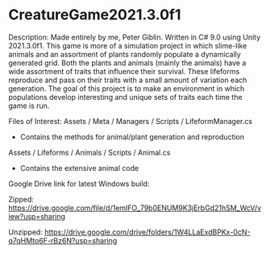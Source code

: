 # CreatureGame2021.3.0f1
 
Description:
Made entirely by me, Peter Giblin. Written in C# 9.0 using Unity 2021.3.0f1.
This game is more of a simulation project in which slime-like animals and an assortment of plants randomly populate a dynamically generated grid.
Both the plants and animals (mainly the animals) have a wide assortment of traits that influence their survival.
These lifeforms reproduce and pass on their traits with a small amount of variation each generation.
The goal of this project is to make an environment in which populations develop interesting and unique sets of traits each time the game is run.

Files of Interest:
Assets / Meta / Managers / Scripts / LifeformManager.cs
- Contains the methods for animal/plant generation and reproduction

Assets / Lifeforms / Animals / Scripts / Animal.cs
- Contains the extensive animal code

Google Drive link for latest Windows build:

Zipped: https://drive.google.com/file/d/1emIFO_79b0ENUM9K3jErbGd21hSM_WcV/view?usp=sharing

Unzipped: https://drive.google.com/drive/folders/1W4LLaExdBPKx-0cN-q7qHMto6F-rBz6N?usp=sharing
